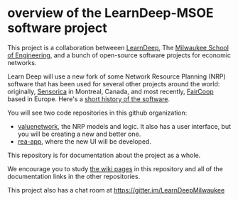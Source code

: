 # overview of the LearnDeep-MSOE software project

This project is a collaboration betweeen [LearnDeep](http://learndeep.org/), The [Milwaukee School of Engineering](http://www.msoe.edu/), and a bunch of open-source software projects for economic networks.

Learn Deep will use a new fork of some Network Resource Planning (NRP) software that has been used for several other projects around the world: originally, [Sensorica](http://www.sensorica.co/) in Montreal, Canada, and most recently, [FairCoop](https://fair.coop/) based in Europe. Here's a [short history of the software](https://github.com/django-rea/rea-app/wiki).

You will see two code repositories in this github organization:
* [valuenetwork](https://github.com/LearnDeepMilwaukee/valuenetwork), the NRP models and logic. It also has a user interface, but you will be creating a new and better one.
* [rea-app](https://github.com/LearnDeepMilwaukee/rea-app), where the new UI will be developed. 

This repository is for documentation about the project as a whole.

We encourage you to study [the wiki pages](https://github.com/LearnDeepMilwaukee/overview/wiki) in this repository and all of the documentation links in the other repositories.

This project also has a chat room at https://gitter.im/LearnDeepMilwaukee
